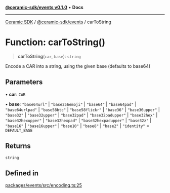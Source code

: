 [**@ceramic-sdk/events v0.1.0**](../README.md) • **Docs**

***

[Ceramic SDK](../../../README.md) / [@ceramic-sdk/events](../README.md) / carToString

# Function: carToString()

> **carToString**(`car`, `base`): `string`

Encode a CAR into a string, using the given base (defaults to base64)

## Parameters

• **car**: `CAR`

• **base**: `"base64url"` \| `"base256emoji"` \| `"base64"` \| `"base64pad"` \| `"base64urlpad"` \| `"base58btc"` \| `"base58flickr"` \| `"base36"` \| `"base36upper"` \| `"base32"` \| `"base32upper"` \| `"base32pad"` \| `"base32padupper"` \| `"base32hex"` \| `"base32hexupper"` \| `"base32hexpad"` \| `"base32hexpadupper"` \| `"base32z"` \| `"base16"` \| `"base16upper"` \| `"base10"` \| `"base8"` \| `"base2"` \| `"identity"` = `DEFAULT_BASE`

## Returns

`string`

## Defined in

[packages/events/src/encoding.ts:25](https://github.com/ceramicstudio/ceramic-sdk/blob/08d58118912aa26627dbf829b08a7b8bc9962e2e/packages/events/src/encoding.ts#L25)

